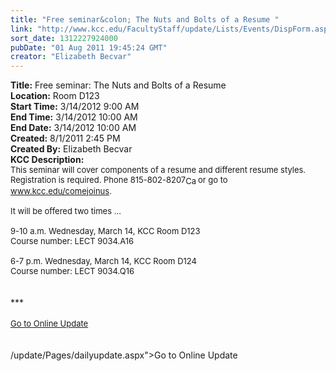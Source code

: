 ```yaml
---
title: "Free seminar&colon; The Nuts and Bolts of a Resume "
link: "http://www.kcc.edu/FacultyStaff/update/Lists/Events/DispForm.aspx?ID=116"
sort_date: 1312227924000
pubDate: "01 Aug 2011 19:45:24 GMT"
creator: "Elizabeth Becvar"
---
```


<div><b>Title:</b> Free seminar: The Nuts and Bolts of a Resume </div>
<div><b>Location:</b> Room D123</div>
<div><b>Start Time:</b> 3/14/2012 9:00 AM</div>
<div><b>End Time:</b> 3/14/2012 10:00 AM</div>
<div><b>End Date:</b> 3/14/2012 10:00 AM</div>
<div><b>Created:</b> 8/1/2011 2:45 PM</div>
<div><b>Created By:</b> Elizabeth Becvar</div>
<div><b>KCC Description:</b> <div class="ExternalClassA6DD6D22FE11446B9F52B8C39D7D2F22">
<div><font size="2">This seminar will cover components of a resume and different resume styles. Registration is required. Phone <span style="white-space:nowrap" class="baec5a81-e4d6-4674-97f3-e9220f0136c1">815-802-8207<a style="border-bottom:medium none;position:static !important;border-left:medium none;margin:0px;width:16px;bottom:0px;display:inline;white-space:nowrap;float:none;height:16px;vertical-align:middle;overflow:hidden;border-top:medium none;top:0px;cursor:hand;right:0px;border-right:medium none;left:0px" title="Call: 815-802-8207" href="/FacultyStaff/update/Lists/Events/EditForm.aspx?ID=116&amp;Source=/FacultyStaff/update/_layouts/sitemanager.aspx?SmtContext%3DSPList%3ac267947c-5d3a-41df-bf8c-8c8142ece9fc?SPWeb%3a6dd7d01a-f4b3-47f9-8d35-b60692caa2f7%3a%26SmtContextExpanded%3DTrue%26Filter%3D1%26pgsz%3D100%26vrmode%3DFalse%26lvn%3DAll%20Events#"><img style="border-bottom:medium none;position:static !important;border-left:medium none;margin:0px;width:16px;bottom:0px;display:inline;white-space:nowrap;float:none;height:16px;vertical-align:middle;overflow:hidden;border-top:medium none;top:0px;cursor:hand;right:0px;border-right:medium none;left:0px" title="Call: 815-802-8207" /></a></span> or go to </font><a href="/comejoinus"><font size="2">www.kcc.edu/comejoinus</font></a><font size="2">. <br /> <br />It will be offered two times ...<br /> <br />9-10 a.m. Wednesday, March 14, KCC Room D123<br />Course number: LECT 9034.A16 </font></div>
<div><font size="2"><br />6-7 p.m. Wednesday, March 14, KCC Room D124<br />Course number: LECT 9034.Q16</font></div>
<div><font size="2"></font> </div>
<div> </div></div>
<div>***</div>
<div> </div>
<div>
<div><font size="2"><a href="/FacultyStaff/update/Pages/dailyupdate.aspx">Go to Online Update</a></font></div>
<div><font size="2"></font> </div>
<div> </div></div>
<div></div></div>
/update/Pages/dailyupdate.aspx">Go to Online Update</a></font><font size="2"><br /></font></div>
<div class="ExternalClass4CE9822C4E7C41359935F1F21FFDE8CE"> </div>
<div class="ExternalClass4CE9822C4E7C41359935F1F21FFDE8CE"> </div></div>
